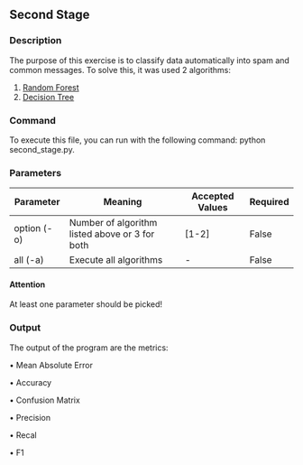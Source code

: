 ## Second Stage

### Description

The purpose of this exercise is to classify data automatically into spam and common messages. 
To solve this, it was used 2 algorithms: 

1. [Random Forest][random_forest_link]
2. [Decision Tree][decision_tree_link]

[random_forest_link]: https://towardsdatascience.com/understanding-random-forest-58381e0602d2
[decision_tree_link]: https://towardsdatascience.com/decision-tree-in-machine-learning-e380942a4c96

### Command

To execute this file, you can run with the following command: python second_stage.py.

### Parameters

|Parameter      |Meaning      |Accepted Values      |Required |
|---------------|-------------|---------------------|---------|
|option (-o)    |Number of algorithm listed above or 3 for both|[1-2]|False
|all (-a)       |Execute all algorithms|-|False

#### Attention

At least one parameter should be picked!

### Output

The output of the program are the metrics:

• Mean Absolute Error

• Accuracy

• Confusion Matrix

• Precision

• Recal

• F1
